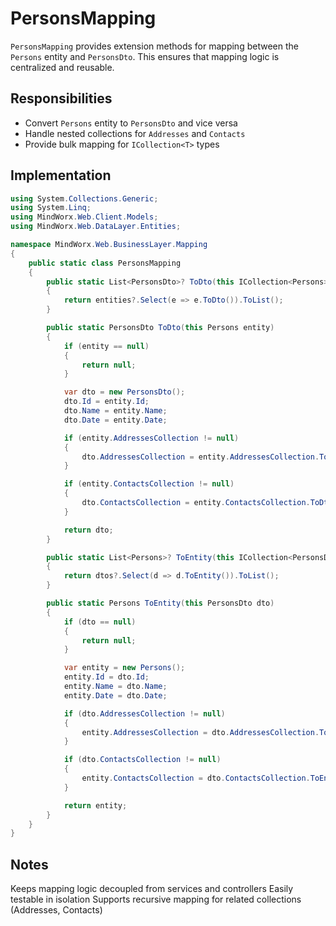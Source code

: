 # PersonsMapping

`PersonsMapping` provides extension methods for mapping between the `Persons` entity and `PersonsDto`. This ensures that mapping logic is centralized and reusable.

## Responsibilities

- Convert `Persons` entity to `PersonsDto` and vice versa
- Handle nested collections for `Addresses` and `Contacts`
- Provide bulk mapping for `ICollection<T>` types

## Implementation

```csharp
using System.Collections.Generic;
using System.Linq;
using MindWorx.Web.Client.Models;
using MindWorx.Web.DataLayer.Entities;

namespace MindWorx.Web.BusinessLayer.Mapping
{
    public static class PersonsMapping
    {
        public static List<PersonsDto>? ToDto(this ICollection<Persons> entities)
        {
            return entities?.Select(e => e.ToDto()).ToList();
        }

        public static PersonsDto ToDto(this Persons entity)
        {
            if (entity == null)
            {
                return null;
            }

            var dto = new PersonsDto();
            dto.Id = entity.Id;
            dto.Name = entity.Name;
            dto.Date = entity.Date;

            if (entity.AddressesCollection != null)
            {
                dto.AddressesCollection = entity.AddressesCollection.ToDto();
            }

            if (entity.ContactsCollection != null)
            {
                dto.ContactsCollection = entity.ContactsCollection.ToDto();
            }

            return dto;
        }

        public static List<Persons>? ToEntity(this ICollection<PersonsDto> dtos)
        {
            return dtos?.Select(d => d.ToEntity()).ToList();
        }

        public static Persons ToEntity(this PersonsDto dto)
        {
            if (dto == null)
            {
                return null;
            }

            var entity = new Persons();
            entity.Id = dto.Id;
            entity.Name = dto.Name;
            entity.Date = dto.Date;

            if (dto.AddressesCollection != null)
            {
                entity.AddressesCollection = dto.AddressesCollection.ToEntity();
            }

            if (dto.ContactsCollection != null)
            {
                entity.ContactsCollection = dto.ContactsCollection.ToEntity();
            }

            return entity;
        }
    }
}
```

## Notes
Keeps mapping logic decoupled from services and controllers
Easily testable in isolation
Supports recursive mapping for related collections (Addresses, Contacts)